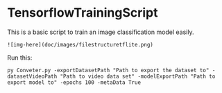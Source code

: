 # TensorflowTrainingScript

This is a basic script to train an image classification model easily.

    ![img-here](doc/images/filestructuretflite.png)

Run this:

    py Conveter.py -exportDatasetPath "Path to export the dataset to" -datasetVideoPath "Path to video data set" -modelExportPath "Path to export model to" -epochs 100 -metaData True


